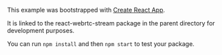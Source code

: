 This example was bootstrapped with [Create React App](https://github.com/facebook/create-react-app).

It is linked to the react-webrtc-stream package in the parent directory for development purposes.

You can run `npm install` and then `npm start` to test your package.
